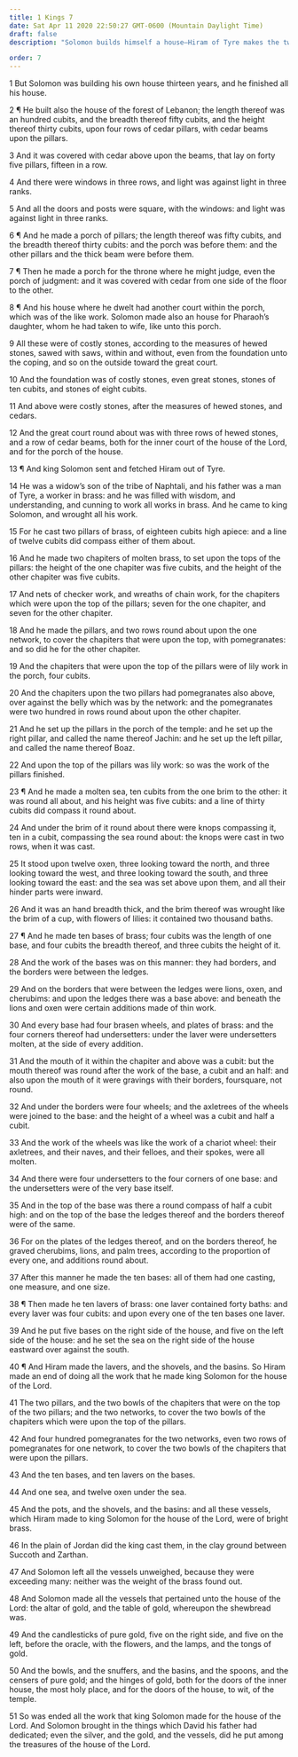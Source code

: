```yaml
---
title: 1 Kings 7
date: Sat Apr 11 2020 22:50:27 GMT-0600 (Mountain Daylight Time)
draft: false
description: "Solomon builds himself a house—Hiram of Tyre makes the two pillars, the molten sea, the ten bases, the ten lavers, and all the vessels for the temple—The molten sea (baptismal font) rests on the backs of twelve oxen."

order: 7
---
```

    
1 But Solomon was building his own house thirteen years, and he finished all his house.

2 ¶ He built also the house of the forest of Lebanon; the length thereof was an hundred cubits, and the breadth thereof fifty cubits, and the height thereof thirty cubits, upon four rows of cedar pillars, with cedar beams upon the pillars.

3 And it was covered with cedar above upon the beams, that lay on forty five pillars, fifteen in a row.

4 And there were windows in three rows, and light was against light in three ranks.

5 And all the doors and posts were square, with the windows: and light was against light in three ranks.

6 ¶ And he made a porch of pillars; the length thereof was fifty cubits, and the breadth thereof thirty cubits: and the porch was before them: and the other pillars and the thick beam were before them.

7 ¶ Then he made a porch for the throne where he might judge, even the porch of judgment: and it was covered with cedar from one side of the floor to the other.

8 ¶ And his house where he dwelt had another court within the porch, which was of the like work. Solomon made also an house for Pharaoh’s daughter, whom he had taken to wife, like unto this porch.

9 All these were of costly stones, according to the measures of hewed stones, sawed with saws, within and without, even from the foundation unto the coping, and so on the outside toward the great court.

10 And the foundation was of costly stones, even great stones, stones of ten cubits, and stones of eight cubits.

11 And above were costly stones, after the measures of hewed stones, and cedars.

12 And the great court round about was with three rows of hewed stones, and a row of cedar beams, both for the inner court of the house of the Lord, and for the porch of the house.

13 ¶ And king Solomon sent and fetched Hiram out of Tyre.

14 He was a widow’s son of the tribe of Naphtali, and his father was a man of Tyre, a worker in brass: and he was filled with wisdom, and understanding, and cunning to work all works in brass. And he came to king Solomon, and wrought all his work.

15 For he cast two pillars of brass, of eighteen cubits high apiece: and a line of twelve cubits did compass either of them about.

16 And he made two chapiters of molten brass, to set upon the tops of the pillars: the height of the one chapiter was five cubits, and the height of the other chapiter was five cubits.

17 And nets of checker work, and wreaths of chain work, for the chapiters which were upon the top of the pillars; seven for the one chapiter, and seven for the other chapiter.

18 And he made the pillars, and two rows round about upon the one network, to cover the chapiters that were upon the top, with pomegranates: and so did he for the other chapiter.

19 And the chapiters that were upon the top of the pillars were of lily work in the porch, four cubits.

20 And the chapiters upon the two pillars had pomegranates also above, over against the belly which was by the network: and the pomegranates were two hundred in rows round about upon the other chapiter.

21 And he set up the pillars in the porch of the temple: and he set up the right pillar, and called the name thereof Jachin: and he set up the left pillar, and called the name thereof Boaz.

22 And upon the top of the pillars was lily work: so was the work of the pillars finished.

23 ¶ And he made a molten sea, ten cubits from the one brim to the other: it was round all about, and his height was five cubits: and a line of thirty cubits did compass it round about.

24 And under the brim of it round about there were knops compassing it, ten in a cubit, compassing the sea round about: the knops were cast in two rows, when it was cast.

25 It stood upon twelve oxen, three looking toward the north, and three looking toward the west, and three looking toward the south, and three looking toward the east: and the sea was set above upon them, and all their hinder parts were inward.

26 And it was an hand breadth thick, and the brim thereof was wrought like the brim of a cup, with flowers of lilies: it contained two thousand baths.

27 ¶ And he made ten bases of brass; four cubits was the length of one base, and four cubits the breadth thereof, and three cubits the height of it.

28 And the work of the bases was on this manner: they had borders, and the borders were between the ledges.

29 And on the borders that were between the ledges were lions, oxen, and cherubims: and upon the ledges there was a base above: and beneath the lions and oxen were certain additions made of thin work.

30 And every base had four brasen wheels, and plates of brass: and the four corners thereof had undersetters: under the laver were undersetters molten, at the side of every addition.

31 And the mouth of it within the chapiter and above was a cubit: but the mouth thereof was round after the work of the base, a cubit and an half: and also upon the mouth of it were gravings with their borders, foursquare, not round.

32 And under the borders were four wheels; and the axletrees of the wheels were joined to the base: and the height of a wheel was a cubit and half a cubit.

33 And the work of the wheels was like the work of a chariot wheel: their axletrees, and their naves, and their felloes, and their spokes, were all molten.

34 And there were four undersetters to the four corners of one base: and the undersetters were of the very base itself.

35 And in the top of the base was there a round compass of half a cubit high: and on the top of the base the ledges thereof and the borders thereof were of the same.

36 For on the plates of the ledges thereof, and on the borders thereof, he graved cherubims, lions, and palm trees, according to the proportion of every one, and additions round about.

37 After this manner he made the ten bases: all of them had one casting, one measure, and one size.

38 ¶ Then made he ten lavers of brass: one laver contained forty baths: and every laver was four cubits: and upon every one of the ten bases one laver.

39 And he put five bases on the right side of the house, and five on the left side of the house: and he set the sea on the right side of the house eastward over against the south.

40 ¶ And Hiram made the lavers, and the shovels, and the basins. So Hiram made an end of doing all the work that he made king Solomon for the house of the Lord.

41 The two pillars, and the two bowls of the chapiters that were on the top of the two pillars; and the two networks, to cover the two bowls of the chapiters which were upon the top of the pillars.

42 And four hundred pomegranates for the two networks, even two rows of pomegranates for one network, to cover the two bowls of the chapiters that were upon the pillars.

43 And the ten bases, and ten lavers on the bases.

44 And one sea, and twelve oxen under the sea.

45 And the pots, and the shovels, and the basins: and all these vessels, which Hiram made to king Solomon for the house of the Lord, were of bright brass.

46 In the plain of Jordan did the king cast them, in the clay ground between Succoth and Zarthan.

47 And Solomon left all the vessels unweighed, because they were exceeding many: neither was the weight of the brass found out.

48 And Solomon made all the vessels that pertained unto the house of the Lord: the altar of gold, and the table of gold, whereupon the shewbread was.

49 And the candlesticks of pure gold, five on the right side, and five on the left, before the oracle, with the flowers, and the lamps, and the tongs of gold.

50 And the bowls, and the snuffers, and the basins, and the spoons, and the censers of pure gold; and the hinges of gold, both for the doors of the inner house, the most holy place, and for the doors of the house, to wit, of the temple.

51 So was ended all the work that king Solomon made for the house of the Lord. And Solomon brought in the things which David his father had dedicated; even the silver, and the gold, and the vessels, did he put among the treasures of the house of the Lord.
